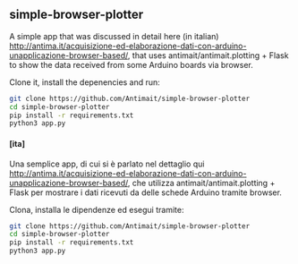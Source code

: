 ## **simple-browser-plotter**

A simple app that was discussed in detail here (in italian) http://antima.it/acquisizione-ed-elaborazione-dati-con-arduino-unapplicazione-browser-based/, that uses antimait/antimait.plotting + Flask to show the data received from some Arduino boards via browser.

Clone it, install the depenencies and run:

```bash
git clone https://github.com/Antimait/simple-browser-plotter
cd simple-browser-plotter
pip install -r requirements.txt
python3 app.py
```
<h4>[ita]</h4>

Una semplice app, di cui si è parlato nel dettaglio qui http://antima.it/acquisizione-ed-elaborazione-dati-con-arduino-unapplicazione-browser-based/, che utilizza antimait/antimait.plotting + Flask per mostrare i dati ricevuti da delle schede Arduino tramite browser.

Clona, installa le dipendenze ed esegui tramite:

```bash
git clone https://github.com/Antimait/simple-browser-plotter
cd simple-browser-plotter
pip install -r requirements.txt
python3 app.py
```
